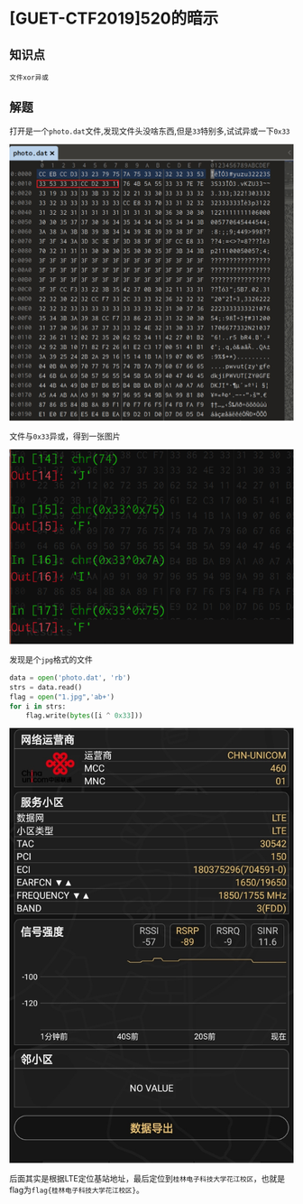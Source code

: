 # [GUET-CTF2019]520的暗示

## 知识点

`文件xor异或`

## 解题

打开是一个`photo.dat`文件,发现文件头没啥东西,但是`33`特别多,试试异或一下`0x33`

![](./img/113-1.png)

文件与`0x33`异或，得到一张图片

![](./img/113-2.png)

发现是个`jpg`格式的文件

```python
data = open('photo.dat', 'rb')
strs = data.read()
flag = open("1.jpg",'ab+')
for i in strs:
    flag.write(bytes([i ^ 0x33]))
```

![](./img/113-3.png)

后面其实是根据LTE定位基站地址，最后定位到`桂林电子科技大学花江校区`，也就是flag为`flag{桂林电子科技大学花江校区}`。